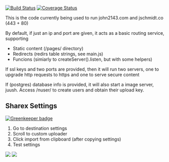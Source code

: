 [![Build Status](https://travis-ci.org/John2143658709/john2143.com.svg?branch=master)](https://travis-ci.org/John2143658709/john2143.com)
[![Coverage Status](https://coveralls.io/repos/github/John2143658709/john2143.com/badge.svg?branch=master)](https://coveralls.io/github/John2143658709/john2143.com?branch=master)

This is the code currently being used to run john2143.com and jschmidt.co (443 + 80)

By default, if just an ip and port are given, it acts as a basic routing service, supporting

 - Static content (/pages/ directory)
 - Redirects (redirs table strings, see main.js)
 - Funcions (simiarly to createServer().listen, but with some helpers)

If ssl keys and two ports are provided, then it will run two servers, one to
upgrade http requests to https and one to serve secure content

If (postgres) database info is provided, it will also start a image server,
juush. Access /nuser/<name> to create users and obtain their upload key.

## Sharex Settings

[![Greenkeeper badge](https://badges.greenkeeper.io/John2143658709/john2143.com.svg)](https://greenkeeper.io/)
 1. Go to destination settings
 2. Scroll to custom uploader
 3. Click import from clipboard (after copying settings)
 4. Test settings

![](https://john2143.com/f/1LXy.png)
![](https://john2143.com/f/9rd6.png)
